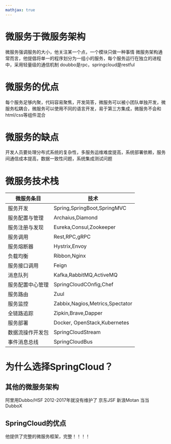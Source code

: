 ```yaml
---
mathjax: true
---
```


# 微服务于微服务架构
微服务强调服务的大小，他关注某一个点，一个模块只做一种事情
微服务架构通常而言，他提倡将单一的程序划分为一组小的服务，每个服务运行在独立的进程中，采用轻量级的通信机制 doubbo是rpc，springcloud是restful

<!-- more -->

# 微服务的优点
每个服务足够内聚，代码容易聚焦，开发简答，微服务可以被小团队单独开发，微服务松耦合，微服务可以使用不同的语言开发，易于第三方集成，微服务不会和html/css等组件混合

# 微服务的缺点
开发人员要处理分布式系统的复杂性，多服务运维难度提高，系统部署依赖，服务间通信成本提高，数据一致性问题，系统集成测试问题


# 微服务技术栈
微服务条目 | 技术
-|-
服务开发 | Spring,SpringBoot,SpringMVC
服务配置与管理 | Archaius,Diamond
服务注册与发现 | Eureka,Consul,Zookeeper
服务调用 | Rest,RPC,gRPC
服务熔断器 | Hystrix,Envoy
负载均衡 | Ribbon,Nginx
服务接口调用 | Feign
消息队列 | Kafka,RabbitMQ,ActiveMQ
服务配置中心管理 | SpringCloudCOnfig,Chef
服务路由 | Zuul
服务监控 | Zabbix,Nagios,Metrics,Spectator
全链路追踪 | Zipkin,Brave,Dapper
服务部署 | Docker, OpenStack,Kubernetes
数据流操作开发包 | SpringCloudStream
事件消息总线 | SpringCloudBus

# 为什么选择SpringCloud？ 
## 其他的微服务架构
阿里用Dubbo/HSF 2012-2017年就没有维护了
京东JSF
新浪Motan
当当DubboX
## SpringCloud的优点
他提供了完整的微服务框架，完整！！！！

